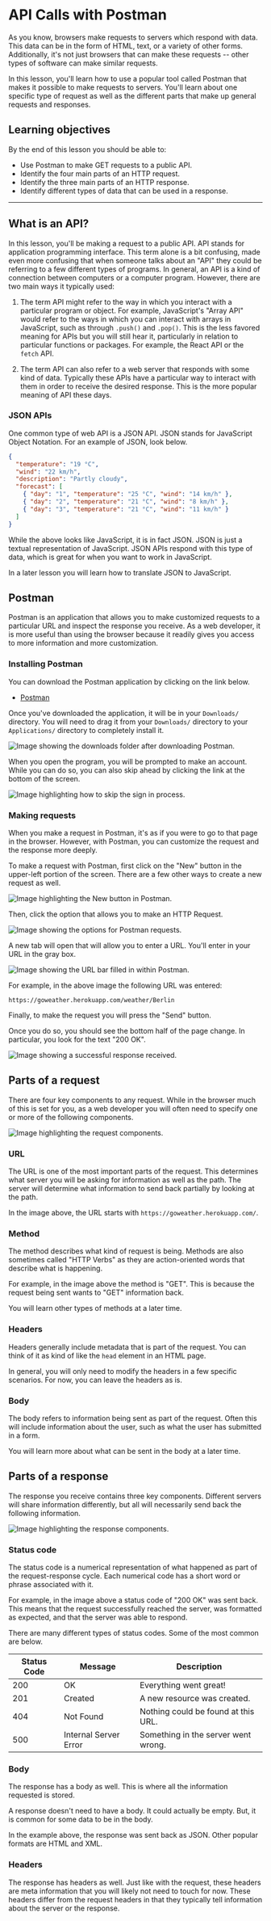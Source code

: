 # API Calls with Postman

As you know, browsers make requests to servers which respond with data. This data can be in the form of HTML, text, or a variety of other forms. Additionally, it's not just browsers that can make these requests -- other types of software can make similar requests.

In this lesson, you'll learn how to use a popular tool called Postman that makes it possible to make requests to servers. You'll learn about one specific type of request as well as the different parts that make up general requests and responses.

## Learning objectives

By the end of this lesson you should be able to:

- Use Postman to make GET requests to a public API.
- Identify the four main parts of an HTTP request.
- Identify the three main parts of an HTTP response.
- Identify different types of data that can be used in a response.

---

## What is an API?

In this lesson, you'll be making a request to a public API. API stands for application programming interface. This term alone is a bit confusing, made even more confusing that when someone talks about an "API" they could be referring to a few different types of programs. In general, an API is a kind of connection between computers or a computer program. However, there are two main ways it typically used:

1. The term API might refer to the way in which you interact with a particular program or object. For example, JavaScript's "Array API" would refer to the ways in which you can interact with arrays in JavaScript, such as through `.push()` and `.pop()`. This is the less favored meaning for APIs but you will still hear it, particularly in relation to particular functions or packages. For example, the React API or the `fetch` API.

1. The term API can also refer to a web server that responds with some kind of data. Typically these APIs have a particular way to interact with them in order to receive the desired response. This is the more popular meaning of API these days.

### JSON APIs

One common type of web API is a JSON API. JSON stands for JavaScript Object Notation. For an example of JSON, look below.

```json
{
  "temperature": "19 °C",
  "wind": "22 km/h",
  "description": "Partly cloudy",
  "forecast": [
    { "day": "1", "temperature": "25 °C", "wind": "14 km/h" },
    { "day": "2", "temperature": "21 °C", "wind": "8 km/h" },
    { "day": "3", "temperature": "21 °C", "wind": "11 km/h" }
  ]
}
```

While the above looks like JavaScript, it is in fact JSON. JSON is just a textual representation of JavaScript. JSON APIs respond with this type of data, which is great for when you want to work in JavaScript.

In a later lesson you will learn how to translate JSON to JavaScript.

## Postman

Postman is an application that allows you to make customized requests to a particular URL and inspect the response you receive. As a web developer, it is more useful than using the browser because it readily gives you access to more information and more customization.

### Installing Postman

You can download the Postman application by clicking on the link below.

- [Postman](https://www.postman.com/downloads)

Once you've downloaded the application, it will be in your `Downloads/` directory. You will need to drag it from your `Downloads/` directory to your `Applications/` directory to completely install it.

![Image showing the downloads folder after downloading Postman.](./assets/installing-postman.png)

When you open the program, you will be prompted to make an account. While you can do so, you can also skip ahead by clicking the link at the bottom of the screen.

![Image highlighting how to skip the sign in process.](./assets/skip-sign-in.png)

### Making requests

When you make a request in Postman, it's as if you were to go to that page in the browser. However, with Postman, you can customize the request and the response more deeply.

To make a request with Postman, first click on the "New" button in the upper-left portion of the screen. There are a few other ways to create a new request as well.

![Image highlighting the New button in Postman.](./assets/new-request.png)

Then, click the option that allows you to make an HTTP Request.

![Image showing the options for Postman requests.](./assets/http-request.png)

A new tab will open that will allow you to enter a URL. You'll enter in your URL in the gray box.

![Image showing the URL bar filled in within Postman.](./assets/enter-url.png)

For example, in the above image the following URL was entered:

```
https://goweather.herokuapp.com/weather/Berlin
```

Finally, to make the request you will press the "Send" button.

Once you do so, you should see the bottom half of the page change. In particular, you look for the text "200 OK".

![Image showing a successful response received.](./assets/response-received.png)

## Parts of a request

There are four key components to any request. While in the browser much of this is set for you, as a web developer you will often need to specify one or more of the following components.

![Image highlighting the request components.](./assets/request-details.png)

### URL

The URL is one of the most important parts of the request. This determines what server you will be asking for information as well as the path. The server will determine what information to send back partially by looking at the path.

In the image above, the URL starts with `https://goweather.herokuapp.com/`.

### Method

The method describes what kind of request is being. Methods are also sometimes called "HTTP Verbs" as they are action-oriented words that describe what is happening.

For example, in the image above the method is "GET". This is because the request being sent wants to "GET" information back.

You will learn other types of methods at a later time.

### Headers

Headers generally include metadata that is part of the request. You can think of it as kind of like the `head` element in an HTML page.

In general, you will only need to modify the headers in a few specific scenarios. For now, you can leave the headers as is.

### Body

The body refers to information being sent as part of the request. Often this will include information about the user, such as what the user has submitted in a form.

You will learn more about what can be sent in the body at a later time.

## Parts of a response

The response you receive contains three key components. Different servers will share information differently, but all will necessarily send back the following information.

![Image highlighting the response components.](./assets/response-details.png)

### Status code

The status code is a numerical representation of what happened as part of the request-response cycle. Each numerical code has a short word or phrase associated with it.

For example, in the image above a status code of "200 OK" was sent back. This means that the request successfully reached the server, was formatted as expected, and that the server was able to respond.

There are many different types of status codes. Some of the most common are below.

| Status Code | Message               | Description                         |
| ----------- | --------------------- | ----------------------------------- |
| 200         | OK                    | Everything went great!              |
| 201         | Created               | A new resource was created.         |
| 404         | Not Found             | Nothing could be found at this URL. |
| 500         | Internal Server Error | Something in the server went wrong. |

### Body

The response has a body as well. This is where all the information requested is stored.

A response doesn't need to have a body. It could actually be empty. But, it is common for some data to be in the body.

In the example above, the response was sent back as JSON. Other popular formats are HTML and XML.

### Headers

The response has headers as well. Just like with the request, these headers are meta information that you will likely not need to touch for now. These headers differ from the request headers in that they typically tell information about the server or the response.
